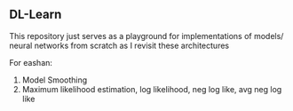 ## DL-Learn

This repository just serves as a playground for implementations of models/ neural networks from scratch as I revisit these architectures

For eashan:
1. Model Smoothing
2. Maximum likelihood estimation, log likelihood, neg log like, avg neg log like 